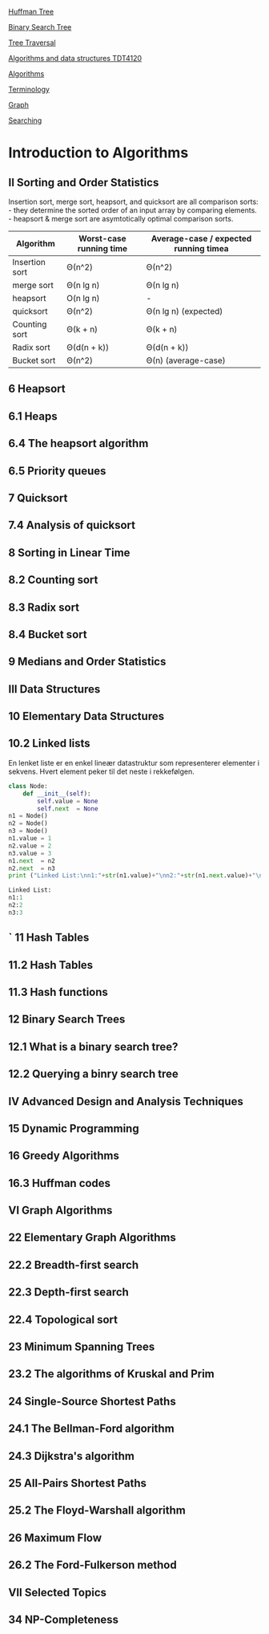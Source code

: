 [Huffman Tree](dataStructures/HuffmanTree.md)

[Binary Search Tree](dataStructures/binarySearchTree.md)

[Tree Traversal](treeTraversal.md)

[Algorithms and data structures TDT4120](README.md)

[Algorithms](algorithms.md)

[Terminology](terminology.md)

[Graph](graph/README.md)

[Searching](searching/README.md)



Introduction to Algorithms
==

II Sorting and Order Statistics
--
Insertion sort, merge sort, heapsort, and quicksort are all comparison sorts:
    - they determine the sorted order of an input array by comparing elements.
    - heapsort & merge sort are asymtotically optimal comparison sorts.

| Algorithm         | Worst-case running time   | Average-case / expected running timea |
| --- | --- | --- |
| Insertion sort    | Θ(n^2)                    | Θ(n^2) |
| merge sort        | Θ(n lg n)                 | Θ(n lg n) |
| heapsort          | O(n lg n)                 | -
| quicksort         | Θ(n^2)                    | Θ(n lg n) (expected)
| Counting sort     | Θ(k + n)                  | Θ(k + n) | 
| Radix sort        | Θ(d(n + k))               | Θ(d(n + k))
| Bucket sort       | Θ(n^2)                    | Θ(n) (average-case)

6 Heapsort
--

6.1 Heaps
--

6.4 The heapsort algorithm
--

6.5 Priority queues
--

7 Quicksort
--

7.4 Analysis of quicksort
--

8 Sorting in Linear Time
--

8.2 Counting sort
--

8.3 Radix sort
--

8.4 Bucket sort
--

9 Medians and Order Statistics
--


III Data Structures
--

10 Elementary Data Structures
--

10.2 Linked lists
--
En lenket liste er en enkel lineær datastruktur som representerer elementer i sekvens. Hvert element peker til det neste i rekkefølgen.
```python
class Node:
    def __init__(self):
        self.value = None
        self.next  = None
n1 = Node()
n2 = Node()
n3 = Node()
n1.value = 1
n2.value = 2
n3.value = 3
n1.next  = n2
n2.next  = n3
print ("Linked List:\nn1:"+str(n1.value)+"\nn2:"+str(n1.next.value)+"\nn3:"+str(n1.next.next.value))

Linked List:
n1:1
n2:2
n3:3
```
`
11 Hash Tables
--

11.2 Hash Tables
--

11.3 Hash functions
--

12 Binary Search Trees
--

12.1 What is a binary search tree?
--

12.2 Querying a binry search tree
--


IV Advanced Design and Analysis Techniques
--

15 Dynamic Programming
--


16 Greedy Algorithms
--


16.3 Huffman codes
--


VI Graph Algorithms
--

22 Elementary Graph Algorithms
--


22.2 Breadth-first search
--

22.3 Depth-first search
--

22.4 Topological sort
--


23 Minimum Spanning Trees
--

23.2 The algorithms of Kruskal and Prim
--

24 Single-Source Shortest Paths
--

24.1 The Bellman-Ford algorithm
--


24.3 Dijkstra's algorithm
--

25 All-Pairs Shortest Paths
--

25.2 The Floyd-Warshall algorithm
--


26 Maximum Flow
--

26.2 The Ford-Fulkerson method
--


VII Selected Topics
--

34 NP-Completeness
--


